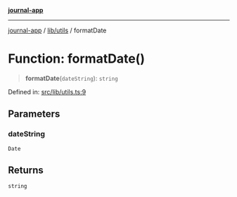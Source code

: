 [**journal-app**](../../../README.md)

***

[journal-app](../../../modules.md) / [lib/utils](../README.md) / formatDate

# Function: formatDate()

> **formatDate**(`dateString`): `string`

Defined in: [src/lib/utils.ts:9](https://github.com/FullStackExam/shamiri-journaling/blob/2429a79bf524ec1d1bc42e8c42aa2b20457e1d23/src/lib/utils.ts#L9)

## Parameters

### dateString

`Date`

## Returns

`string`
